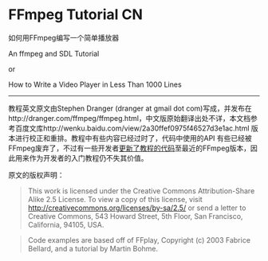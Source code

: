 FFmpeg Tutorial CN
===========

如何用FFmpeg编写一个简单播放器

An ffmpeg and SDL Tutorial

or

How to Write a Video Player in Less Than 1000 Lines

----------

教程英文原文由Stephen Dranger (dranger at gmail dot com)写成，并发布在http://dranger.com/ffmpeg/ffmpeg.html，中文版原始翻译出处不详，本文档参考百度文库http://wenku.baidu.com/view/2a30ffef0975f46527d3e1ac.html 版本进行校正和重排。教程中有些内容已经过时了，代码中使用的API 有些已经被FFmpeg废弃了，不过有一些开发者[更新了教程的代码](https://github.com/chelyaev/ffmpeg-tutorial)至最近的FFmpeg版本，因此用来作为开发者的入门教程仍不失其价值。


原文的版权声明：

> This work is licensed under the Creative Commons Attribution-Share Alike 2.5 License. To view a copy of this license, visit http://creativecommons.org/licenses/by-sa/2.5/ or send a letter to Creative Commons, 543 Howard Street, 5th Floor, San Francisco, California, 94105, USA.

> Code examples are based off of FFplay, Copyright (c) 2003 Fabrice Bellard, and a tutorial by Martin Bohme.
